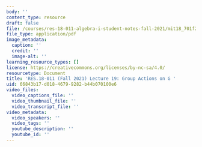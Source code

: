 ```yaml
---
body: ''
content_type: resource
draft: false
file: /courses/res-18-011-algebra-i-student-notes-fall-2021/mit18_701f21_lec19.pdf
file_type: application/pdf
image_metadata:
  caption: ''
  credit: ''
  image-alt: ''
learning_resource_types: []
license: https://creativecommons.org/licenses/by-nc-sa/4.0/
resourcetype: Document
title: 'RES.18-011 (Fall 2021) Lecture 19: Group Actions on G '
uid: 66843b17-d018-4679-9282-b44b070100e6
video_files:
  video_captions_file: ''
  video_thumbnail_file: ''
  video_transcript_file: ''
video_metadata:
  video_speakers: ''
  video_tags: ''
  youtube_description: ''
  youtube_id: ''
---
```

